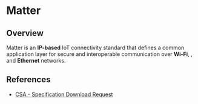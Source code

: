 <show-structure/>

# Matter

## Overview

Matter is an **IP-based** IoT connectivity standard that defines a common application layer for secure and interoperable
communication over **Wi-Fi**, **[](Thread.md)**, and **Ethernet** networks.

## References

- [CSA - Specification Download Request](https://csa-iot.org/developer-resource/specifications-download-request/)
